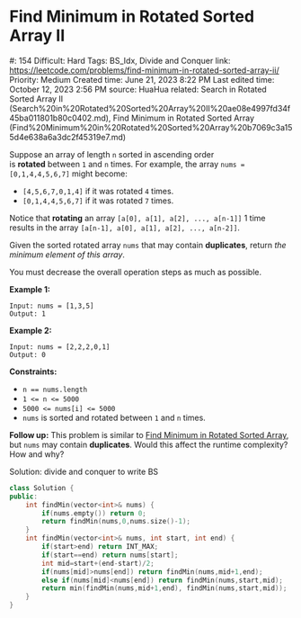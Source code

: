 # Find Minimum in Rotated Sorted Array II

#: 154
Difficult: Hard
Tags: BS_Idx, Divide and Conquer
link: https://leetcode.com/problems/find-minimum-in-rotated-sorted-array-ii/
Priority: Medium
Created time: June 21, 2023 8:22 PM
Last edited time: October 12, 2023 2:56 PM
source: HuaHua
related: Search in Rotated Sorted Array II (Search%20in%20Rotated%20Sorted%20Array%20II%20ae08e4997fd34f45ba011801b80c0402.md), Find Minimum in Rotated Sorted Array (Find%20Minimum%20in%20Rotated%20Sorted%20Array%20b7069c3a155d4e638a6a3dc2f45319e7.md)

Suppose an array of length `n` sorted in ascending order is **rotated** between `1` and `n` times. For example, the array `nums = [0,1,4,4,5,6,7]` might become:

- `[4,5,6,7,0,1,4]` if it was rotated `4` times.
- `[0,1,4,4,5,6,7]` if it was rotated `7` times.

Notice that **rotating** an array `[a[0], a[1], a[2], ..., a[n-1]]` 1 time results in the array `[a[n-1], a[0], a[1], a[2], ..., a[n-2]]`.

Given the sorted rotated array `nums` that may contain **duplicates**, return *the minimum element of this array*.

You must decrease the overall operation steps as much as possible.

**Example 1:**

```
Input: nums = [1,3,5]
Output: 1

```

**Example 2:**

```
Input: nums = [2,2,2,0,1]
Output: 0

```

**Constraints:**

- `n == nums.length`
- `1 <= n <= 5000`
- `5000 <= nums[i] <= 5000`
- `nums` is sorted and rotated between `1` and `n` times.

**Follow up:** This problem is similar to [Find Minimum in Rotated Sorted Array](https://leetcode.com/problems/find-minimum-in-rotated-sorted-array/description/), but `nums` may contain **duplicates**. Would this affect the runtime complexity? How and why?

Solution: divide and conquer to write BS

```cpp
class Solution {
public:
    int findMin(vector<int>& nums) {
        if(nums.empty()) return 0;
        return findMin(nums,0,nums.size()-1);
    }
    int findMin(vector<int>& nums, int start, int end) {
        if(start>end) return INT_MAX;
        if(start==end) return nums[start];
        int mid=start+(end-start)/2;
        if(nums[mid]>nums[end]) return findMin(nums,mid+1,end);
        else if(nums[mid]<nums[end]) return findMin(nums,start,mid);
        return min(findMin(nums,mid+1,end), findMin(nums,start,mid));
    }
}
```
